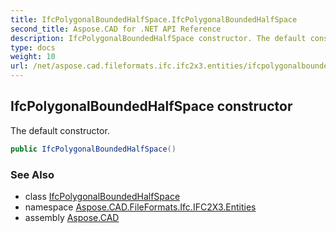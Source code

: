 ```yaml
---
title: IfcPolygonalBoundedHalfSpace.IfcPolygonalBoundedHalfSpace
second_title: Aspose.CAD for .NET API Reference
description: IfcPolygonalBoundedHalfSpace constructor. The default constructor
type: docs
weight: 10
url: /net/aspose.cad.fileformats.ifc.ifc2x3.entities/ifcpolygonalboundedhalfspace/ifcpolygonalboundedhalfspace/
---
```

## IfcPolygonalBoundedHalfSpace constructor

The default constructor.

```csharp
public IfcPolygonalBoundedHalfSpace()
```

### See Also

* class [IfcPolygonalBoundedHalfSpace](../)
* namespace [Aspose.CAD.FileFormats.Ifc.IFC2X3.Entities](../../ifcpolygonalboundedhalfspace/)
* assembly [Aspose.CAD](../../../)


